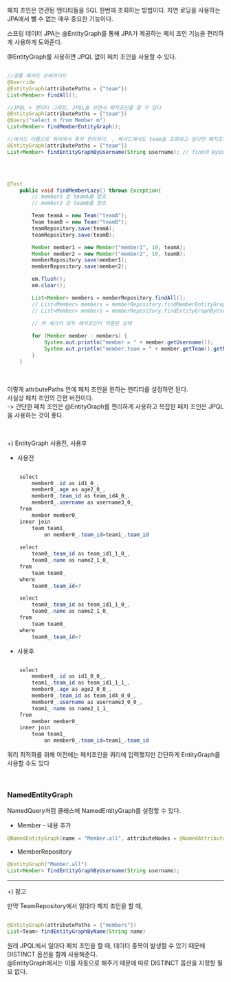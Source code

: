 페치 조인은 연관된 엔티티들을 SQL 한번에 조회하는 방법이다. 지연 로딩을 사용하는 JPA에서 뺄 수 없는 매우 중요한 기능이다.

스프링 데이터 JPA는 @EntityGraph를 통해 JPA가 제공하는 페치 조인 기능을 편리하게 사용하게 도와준다.

@EntityGraph를 사용하면 JPQL 없이 페치 조인을 사용할 수 있다.

```java

//공통 메서드 오버라이드
@Override
@EntityGraph(attributePaths = {"team"})
List<Member> findAll();

//JPQL + 엔티티 그래프, JPQL을 쓰면서 페치조인을 할 수 있다
@EntityGraph(attributePaths = {"team"})
@Query("select m from Member m")
List<Member> findMemberEntityGraph();

//메서드 이름으로 쿼리에서 특히 편리하다. , 메서드에서도 team을 조회하고 싶다면 페치조인을 할 수 있다
@EntityGraph(attributePaths = {"team"})
List<Member> findEntityGraphByUsername(String username); // find와 ByUsername 사이에는 ... 이기 때문에 아무거나 넣어도 된다


```

<br/>

```java

@Test
    public void findMemberLazy() throws Exception{
        // member1 은 teamA를 참조
        // member2 은 teamB를 참조

        Team teamA = new Team("teamA");
        Team teamB = new Team("teamB");
        teamRepository.save(teamA);
        teamRepository.save(teamB);

        Member member1 = new Member("member1", 10, teamA);
        Member member2 = new Member("member2", 10, teamB);
        memberRepository.save(member1);
        memberRepository.save(member2);

        em.flush();
        em.clear();

        List<Member> members = memberRepository.findAll(); 
        // List<Member> members = memberRepository.findMemberEntityGraph();
        // List<Member> members = memberRepository.findEntityGraphByUsername("member1");
        
        // 위 세가지 모두 페치조인이 적용된 상태

        for (Member member : members) {
            System.out.println("member = " + member.getUsername());
            System.out.println("member.team = " + member.getTeam().getName());
        }
    }

```

<br/>

이렇게 attrbutePaths 안에 페치 조인을 원하는 엔티티를 설정하면 된다. <br/>
사실상 페치 조인의 간편 버전이다. <br/>
-> 간단한 페치 조인은 @EntityGraph를 편리하게 사용하고 복잡한 페치 조인은 JPQL을 사용하는 것이 좋다.

<br/>

+) EntityGraph 사용전, 사용후

* 사용전

```java

    select
        member0_.id as id1_0_,
        member0_.age as age2_0_,
        member0_.team_id as team_id4_0_,
        member0_.username as username3_0_ 
    from
        member member0_ 
    inner join
        team team1_ 
            on member0_.team_id=team1_.team_id
            
    select
        team0_.team_id as team_id1_1_0_,
        team0_.name as name2_1_0_ 
    from
        team team0_ 
    where
        team0_.team_id=?

    select
        team0_.team_id as team_id1_1_0_,
        team0_.name as name2_1_0_ 
    from
        team team0_ 
    where
        team0_.team_id=?

```

* 사용후

```java

    select
        member0_.id as id1_0_0_,
        team1_.team_id as team_id1_1_1_,
        member0_.age as age2_0_0_,
        member0_.team_id as team_id4_0_0_,
        member0_.username as username3_0_0_,
        team1_.name as name2_1_1_ 
    from
        member member0_ 
    inner join
        team team1_ 
            on member0_.team_id=team1_.team_id

```

쿼리 최적화를 위해 이전에는 페치조인을 쿼리에 입력했지만 간단하게 EntityGraph를 사용할 수도 있다


<br/>

### NamedEntityGraph

NamedQuery처럼 클래스에 NamedEntityGraph를 설정할 수 있다.

* Member - 내용 추가

```java
@NamedEntityGraph(name = "Member.all", attributeNodes = @NamedAttributeNode("team"))

```

* MemberRepository

```java
@EntityGraph("Member.all")
List<Member> findEntityGraphByUsername(String username);

```

---

+) 참고

만약 TeamRepository에서 일대다 페치 조인을 할 때,

```java

@EntityGraph(attributePaths = {"members"})
List<Team> findEntityGraphByName(String name)
```

원래 JPQL에서 일대다 페치 조인을 할 때, 데이터 중복이 발생할 수 있기 때문에 DISTINCT 옵션을 함께 사용해준다. <br/>
@EntityGraph에서는 이를 자동으로 해주기 때문에 따로 DISTINCT 옵션을 지정할 필요 없다.
